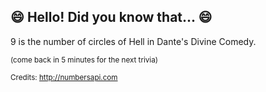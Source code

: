 ## :smile: Hello! Did you know that... :smile:
9 is the number of circles of Hell in Dante's Divine Comedy.

<sup>(come back in 5 minutes for the next trivia)</sup>


<sup>Credits: http://numbersapi.com</sup>
